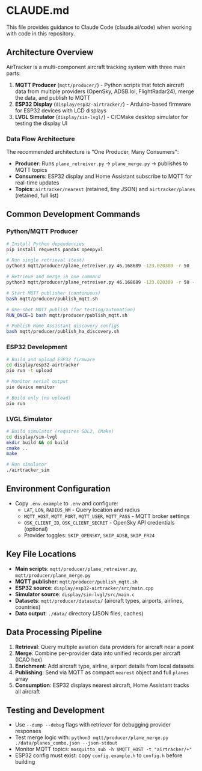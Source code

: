 # CLAUDE.md

This file provides guidance to Claude Code (claude.ai/code) when working with code in this repository.

## Architecture Overview

AirTracker is a multi-component aircraft tracking system with three main parts:

1. **MQTT Producer** (`mqtt/producer/`) - Python scripts that fetch aircraft data from multiple providers (OpenSky, ADSB.lol, FlightRadar24), merge the data, and publish to MQTT
2. **ESP32 Display** (`display/esp32-airtracker/`) - Arduino-based firmware for ESP32 devices with LCD displays
3. **LVGL Simulator** (`display/sim-lvgl/`) - C/CMake desktop simulator for testing the display UI

### Data Flow Architecture

The recommended architecture is "One Producer, Many Consumers":
- **Producer**: Runs `plane_retreiver.py` → `plane_merge.py` → publishes to MQTT topics
- **Consumers**: ESP32 display and Home Assistant subscribe to MQTT for real-time updates
- **Topics**: `airtracker/nearest` (retained, tiny JSON) and `airtracker/planes` (retained, full list)

## Common Development Commands

### Python/MQTT Producer

```bash
# Install Python dependencies
pip install requests pandas openpyxl

# Run single retrieval (test)
python3 mqtt/producer/plane_retreiver.py 46.168689 -123.020309 -r 50

# Retrieve and merge in one command
python3 mqtt/producer/plane_retreiver.py 46.168689 -123.020309 -r 50 --json-stdout --quiet --merge --merge-minify

# Start MQTT publisher (continuous)
bash mqtt/producer/publish_mqtt.sh

# One-shot MQTT publish (for testing/automation)
RUN_ONCE=1 bash mqtt/producer/publish_mqtt.sh

# Publish Home Assistant discovery configs
bash mqtt/producer/publish_ha_discovery.sh
```

### ESP32 Development

```bash
# Build and upload ESP32 firmware
cd display/esp32-airtracker
pio run -t upload

# Monitor serial output
pio device monitor

# Build only (no upload)
pio run
```

### LVGL Simulator

```bash
# Build simulator (requires SDL2, CMake)
cd display/sim-lvgl
mkdir build && cd build
cmake ..
make

# Run simulator
./airtracker_sim
```

## Environment Configuration

- Copy `.env.example` to `.env` and configure:
  - `LAT`, `LON`, `RADIUS_NM` - Query location and radius
  - `MQTT_HOST`, `MQTT_PORT`, `MQTT_USER`, `MQTT_PASS` - MQTT broker settings
  - `OSK_CLIENT_ID`, `OSK_CLIENT_SECRET` - OpenSky API credentials (optional)
  - Provider toggles: `SKIP_OPENSKY`, `SKIP_ADSB`, `SKIP_FR24`

## Key File Locations

- **Main scripts**: `mqtt/producer/plane_retreiver.py`, `mqtt/producer/plane_merge.py`
- **MQTT publisher**: `mqtt/producer/publish_mqtt.sh`
- **ESP32 source**: `display/esp32-airtracker/src/main.cpp`
- **Simulator source**: `display/sim-lvgl/src/main.c`
- **Datasets**: `mqtt/producer/datasets/` (aircraft types, airports, airlines, countries)
- **Data output**: `./data/` directory (JSON files, caches)

## Data Processing Pipeline

1. **Retrieval**: Query multiple aviation data providers for aircraft near a point
2. **Merge**: Combine per-provider data into unified records per aircraft (ICAO hex)
3. **Enrichment**: Add aircraft type, airline, airport details from local datasets
4. **Publishing**: Send via MQTT as compact `nearest` object and full `planes` array
5. **Consumption**: ESP32 displays nearest aircraft, Home Assistant tracks all aircraft

## Testing and Development

- Use `--dump --debug` flags with retriever for debugging provider responses
- Test merge logic with: `python3 mqtt/producer/plane_merge.py ./data/planes_combo.json --json-stdout`
- Monitor MQTT topics: `mosquitto_sub -h $MQTT_HOST -t "airtracker/+"`
- ESP32 config must exist: copy `config.example.h` to `config.h` before building